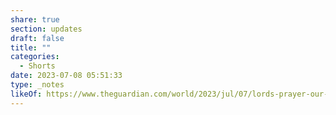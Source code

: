 ```yaml
---
share: true
section: updates
draft: false
title: ""
categories:
  - Shorts
date: 2023-07-08 05:51:33
type: _notes
likeOf: https://www.theguardian.com/world/2023/jul/07/lords-prayer-our-father-opening-may-be-problematic-archbishop-of-york-stephen-cottrell
---
```

